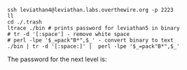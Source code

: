 ```shell
ssh leviathan4@leviathan.labs.overthewire.org -p 2223
ll
cd ./.trash
ltrace ./bin # prints password for leviathan5 in binary
# tr -d '[:space'] - remove white space
# perl -lpe '$_=pack"B*",$_' - convert binary to text
./bin | tr -d '[:space:]' |  perl -lpe '$_=pack"B*",$_'
```

The password for the next level is: <!-- 0dyxT7F4QD -->